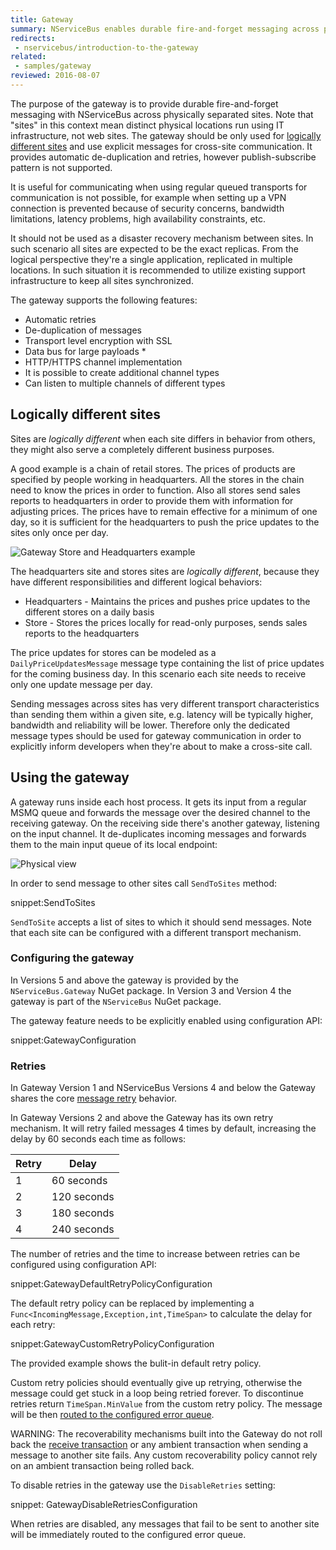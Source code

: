 ```yaml
---
title: Gateway
summary: NServiceBus enables durable fire-and-forget messaging across physically separated IT infrastructure.
redirects:
 - nservicebus/introduction-to-the-gateway
related:
 - samples/gateway
reviewed: 2016-08-07
---
```


The purpose of the gateway is to provide durable fire-and-forget messaging with NServiceBus across physically separated sites. Note that "sites" in this context mean distinct physical locations run using IT infrastructure, not web sites. The gateway should be only used for [logically different sites](#logically-different-sites) and use explicit messages for cross-site communication. It provides automatic de-duplication and retries, however publish-subscribe pattern is not supported.

It is useful for communicating when using regular queued transports for communication is not possible, for example when setting up a VPN connection is prevented because of security concerns, bandwidth limitations, latency problems, high availability constraints, etc.

It should not be used as a disaster recovery mechanism between sites. In such scenario all sites are expected to be the exact replicas. From the logical perspective they're a single application, replicated in multiple locations. In such situation it is recommended to utilize existing support infrastructure to keep all sites synchronized.

The gateway supports the following features:

 * Automatic retries
 * De-duplication of messages
 * Transport level encryption with SSL
 * Data bus for large payloads * 
 * HTTP/HTTPS channel implementation
 * It is possible to create additional channel types
 * Can listen to multiple channels of different types


## Logically different sites

Sites are _logically different_ when each site differs in behavior from others, they might also serve a completely different business purposes.

A good example is a chain of retail stores. The prices of products are specified by people working in headquarters. All the stores in the chain need to know the prices in order to function. Also all stores send sales reports to headquarters in order to provide them with information for adjusting prices. The prices have to remain effective for a minimum of one day, so it is sufficient for the headquarters to push the price updates to the sites only once per day.

![Gateway Store and Headquarters example](store-to-headquarters-pricing-and-sales.png "Logical view")

The headquarters site and stores sites are _logically different_, because they have different responsibilities and different logical behaviors:

 * Headquarters - Maintains the prices and pushes price updates to the different stores on a daily basis
 * Store - Stores the prices locally for read-only purposes, sends sales reports to the headquarters

The price updates for stores can be modeled as a `DailyPriceUpdatesMessage` message type containing the list of price updates for the coming business day. In this scenario each site needs to receive only one update message per day. 

Sending messages across sites has very different transport characteristics than sending them within a given site, e.g. latency will be typically higher, bandwidth and reliability will be lower. Therefore only the dedicated message types should be used for gateway communication in order to explicitly inform developers when they're about to make a cross-site call.


## Using the gateway

A gateway runs inside each host process. It gets its input from a regular MSMQ queue and forwards the message over the desired channel to the receiving gateway. On the receiving side there's another gateway, listening on the input channel. It de-duplicates incoming messages and forwards them to the main input queue of its local endpoint:

![](gateway-headquarter-to-site-a.png "Physical view")

In order to send message to other sites call `SendToSites` method:

snippet:SendToSites

`SendToSite` accepts a list of sites to which it should send messages. Note that each site can be configured with a different transport mechanism. 


### Configuring the gateway

In Versions 5 and above the gateway is provided by the `NServiceBus.Gateway` NuGet package. In Version 3 and Version 4 the gateway is part of the `NServiceBus` NuGet package.

The gateway feature needs to be explicitly enabled using configuration API:

snippet:GatewayConfiguration


### Retries

In Gateway Version 1 and NServiceBus Versions 4 and below the Gateway shares the core [message retry](/nservicebus/errors/automatic-retries.md) behavior.

In Gateway Versions 2 and above the Gateway has its own retry mechanism. It will retry failed messages 4 times by default, increasing the delay by 60 seconds each time as follows:

Retry | Delay
---- | ----
1 | 60 seconds
2 | 120 seconds
3 | 180 seconds
4 | 240 seconds

The number of retries and the time to increase between retries can be configured using configuration API:

snippet:GatewayDefaultRetryPolicyConfiguration

The default retry policy can be replaced by implementing a `Func<IncomingMessage,Exception,int,TimeSpan>` to calculate the delay for each retry:

snippet:GatewayCustomRetryPolicyConfiguration

The provided example shows the bulit-in default retry policy.

Custom retry policies should eventually give up retrying, otherwise the message could get stuck in a loop being retried forever. To discontinue retries return `TimeSpan.MinValue` from the custom retry policy. The message will be then [routed to the configured error queue](/nservicebus/errors/).

WARNING: The recoverability mechanisms built into the Gateway do not roll back the [receive transaction](/nservicebus/messaging/) or any ambient transaction when sending a message to another site fails. Any custom recoverability policy cannot rely on an ambient transaction being rolled back.

To disable retries in the gateway use the `DisableRetries` setting:

snippet: GatewayDisableRetriesConfiguration

When retries are disabled, any messages that fail to be sent to another site will be immediately routed to the configured error queue.
